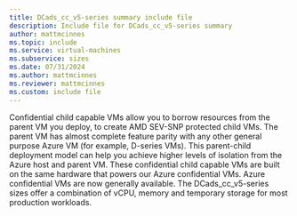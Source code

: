 ```yaml
---
title: DCads_cc_v5-series summary include file
description: Include file for DCads_cc_v5-series summary
author: mattmcinnes
ms.topic: include
ms.service: virtual-machines
ms.subservice: sizes
ms.date: 07/31/2024
ms.author: mattmcinnes
ms.reviewer: mattmcinnes
ms.custom: include file
---
```

Confidential child capable VMs allow you to borrow resources from the parent VM you deploy, to create AMD SEV-SNP protected child VMs. The parent VM has almost complete feature parity with any other general purpose Azure VM (for example, D-series VMs). This parent-child deployment model can help you achieve higher levels of isolation from the Azure host and parent VM. These confidential child capable VMs are built on the same hardware that powers our Azure confidential VMs. Azure confidential VMs are now generally available. The DCads_cc_v5-series sizes offer a combination of vCPU, memory and temporary storage for most production workloads.
